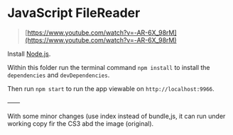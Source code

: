 # JavaScript FileReader

> [https://www.youtube.com/watch?v=-AR-6X_98rM](https://www.youtube.com/watch?v=-AR-6X_98rM)

Install [Node.js](https://nodejs.org/).

Within this folder run the terminal command `npm install` to install the
`dependencies` and `devDependencies`.

Then run `npm start` to run the app viewable on `http://localhost:9966`.

——

With some minor changes (use index instead of bundle,js, it can run under working copy fir the CS3 abd the image (original). 